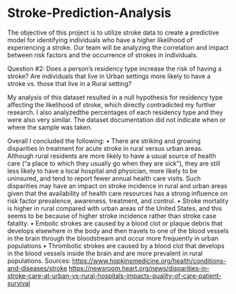 # Stroke-Prediction-Analysis
The objective of this project is to utilize stroke data to create a predictive model for identifying  individuals who have a higher likelihood of experiencing a stroke. Our team will be analyzing the  correlation and impact between risk factors and the occurrence of strokes in individuals.

Question #2: Does a person’s residency type increase the risk of having a stroke? Are individuals that live in Urban settings more likely to have a stroke vs. those that live in a Rural setting?

My analysis of this dataset resulted in a null hypothesis for residency type affecting the likelihood of stroke, which directly contradicted my further research. I also analyzedthe percentages of each residency type and they were also very similar. The dataset documentation did not indicate when or where the sample was taken.

Overall I concluded the following:
•	There are striking and growing disparities in treatment for acute stroke in rural versus urban areas.  Although rural residents are more likely to have a usual source of health care (“a place to which they usually go when they are sick”), they are still less likely to have a local hospital and physician, more likely to be uninsured, and tend to report fewer annual health care visits. Such disparities may have an impact on stroke incidence in rural and urban areas given that the availability of health care resources has a strong influence on risk factor prevalence, awareness, treatment, and control. 
•	Stroke mortality is higher in rural compared with urban areas of the United States, and this seems to be because of higher stroke incidence rather than stroke case fatality. 
•	Embolic strokes are caused by a blood clot or plaque debris that develops elsewhere in the body and then travels to one of the blood vessels in the brain through the bloodstream and occur more frequently in urban populations
•	Thrombotic strokes are caused by a blood clot that develops in the blood vessels inside the brain   and are more prevalent in rural populations.
Sources: https://www.hopkinsmedicine.org/health/conditions-and-diseases/stroke
 https://newsroom.heart.org/news/disparities-in-stroke-care-at-urban-vs-rural-hospitals-impacts-quality-of-care-patient-survival











































